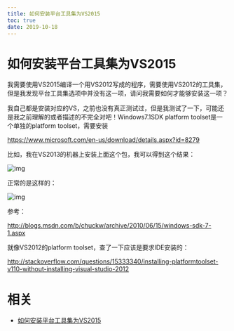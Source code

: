 ```yaml
---
title: 如何安装平台工具集为VS2015
toc: true
date: 2019-10-18
---
```

# 如何安装平台工具集为VS2015

我需要使用VS2015编译一个用VS2012写成的程序，需要使用VS2012的工具集，但是我发现平台工具集选项中并没有这一项，请问我需要如何才能够安装这一项？


我自己都是安装对应的VS，之前也没有真正测试过，但是我测试了一下，可能还是我之前理解的或者描述的不完全对吧！Windows7.1SDK platform toolset是一个单独的platform toolset，需要安装

<https://www.microsoft.com/en-us/download/details.aspx?id=8279>

比如，我在VS2013的机器上安装上面这个包，我可以得到这个结果：

![img](https://social.msdn.microsoft.com/Forums/getfile/756095)

正常的是这样的：

![img](https://social.msdn.microsoft.com/Forums/getfile/756096)

参考：

<http://blogs.msdn.com/b/chuckw/archive/2010/06/15/windows-sdk-7-1.aspx>

就像VS2012的platform toolset，查了一下应该是要求IDE安装的：

<http://stackoverflow.com/questions/15333340/installing-platformtoolset-v110-without-installing-visual-studio-2012>

# 相关

- [如何安装平台工具集为VS2015](https://social.microsoft.com/Forums/zh-CN/1c725213-7bfe-4b6d-91ad-54327469840b/22914203092343335013241792148824037208553859820026vs2015?forum=vstudiozhchs)
